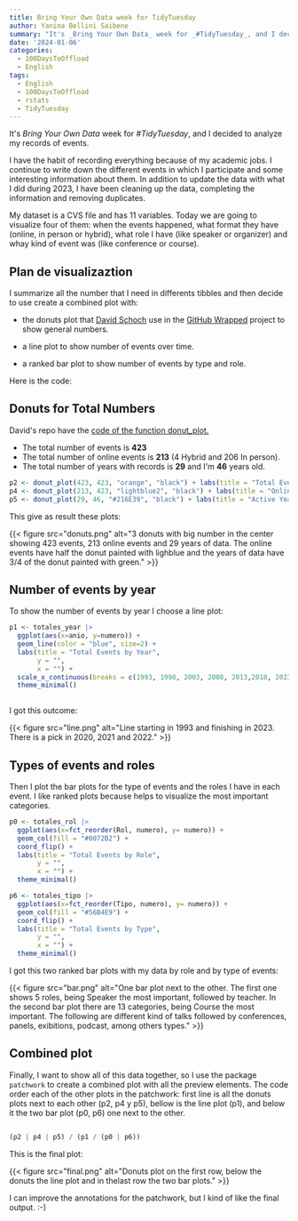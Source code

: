 ```yaml
---
title: Bring Your Own Data week for TidyTuesday
author: Yanina Bellini Saibene
summary: "It's _Bring Your Own Data_ week for _#TidyTuesday_, and I decided to analyze my records of events."
date: '2024-01-06'
categories:
  - 100DaysToOffload
  - English
tags:
  - English
  - 100DaysToOffload
  - rstats
  - TidyTuesday 
---
```


It's _Bring Your Own Data_ week for _#TidyTuesday_, and I decided to analyze my records of events. 

I have the habit of recording everything because of my academic jobs. I continue to write down the different events in which I participate and some interesting information about them.  In addition to update the data with what I did during 2023, I have been cleaning up the data, completing the information and removing duplicates.

My dataset is a CVS file and has 11 variables.  Today we are going to visualize four of them: when the events happened, what format they have (online, in person or hybrid), what role I have (like speaker or organizer) and whay kind of event was (like conference or course).

## Plan de visualizaztion 

I summarize all the number that I need in differents tibbles and then decide to use create a combined plot with:

* the donuts plot that [David Schoch](https://www.mr.schochastics.net) use in the [GitHub Wrapped](https://github.com/schochastics/github_wrapped) project to show general numbers.

* a line plot to show number of events over time.

* a ranked bar plot to show number of events by type and role.

Here is the code:

## Donuts for Total Numbers

David's repo have the [code of the function donut_plot.](https://github.com/schochastics/github_wrapped/blob/main/helper.R)

- The total number of events is **423**
- The total number of online events is **213** (4 Hybrid and 206 In person).
- The total number of years with records is **29** and I'm **46** years old.

``` r
p2 <- donut_plot(423, 423, "orange", "black") + labs(title = "Total Events")
p4 <- donut_plot(213, 423, "lightblue2", "black") + labs(title = "Online Events")
p5 <- donut_plot(29, 46, "#216E39", "black") + labs(title = "Active Years")
```
This give as result these plots:

{{< figure src="donuts.png" alt="3 donuts with big number in the center showing 423 events, 213 online events and 29 years of data. The online events have half the donut painted with lighblue and the years of data have 3/4 of the donut painted with green." >}}

## Number of events by year 

To show the number of events by year I choose a line plot:

``` r
p1 <- totales_year |>
  ggplot(aes(x=anio, y=numero)) +
  geom_line(color = "blue", size=2) +
  labs(title = "Total Events by Year",
       y = "",
       x = "") +
  scale_x_continuous(breaks = c(1993, 1998, 2003, 2008, 2013,2018, 2023)) +
  theme_minimal() 
  
```

I got this outcome:

{{< figure src="line.png" alt="Line starting in 1993 and finishing in 2023. There is a pick in 2020, 2021 and 2022." >}}

## Types of events and roles

Then I plot the bar plots for the type of events and the roles I have in each event.  I like ranked plots because helps to visualize the most important categories. 

``` r
p0 <- totales_rol |>
  ggplot(aes(x=fct_reorder(Rol, numero), y= numero)) +
  geom_col(fill = "#0072B2") +
  coord_flip() +
  labs(title = "Total Events by Role",
       y = "",
       x = "") +
  theme_minimal()

p6 <- totales_tipo |>
  ggplot(aes(x=fct_reorder(Tipo, numero), y= numero)) +
  geom_col(fill = "#56B4E9") +
  coord_flip() +
  labs(title = "Total Events by Type",
       y = "",
       x = "") +
  theme_minimal()

```

I got this two ranked bar plots with my data by role and by type of events:

{{< figure src="bar.png" alt="One bar plot next to the other. The first one shows 5 roles, being Speaker the most important, followed by teacher.  In the second bar plot there are 13 categories, being Course the most important.  The following are different kind of talks followed by conferences, panels, exibitions, podcast, among others types." >}}

## Combined plot

Finally, I want to show all of this data together, so I use the package `patchwork` to create a combined plot with all the preview elements.  The code order each of the other plots in the patchwork: first line is all the donuts plots next to each other (p2, p4 y p5), bellow is the line plot (p1), and below it the two bar plot (p0, p6) one next to the other. 

``` r

(p2 | p4 | p5) / (p1 / (p0 | p6))

```

This is the final plot:

{{< figure src="final.png" alt="Donuts plot on the first row, below the donuts the line plot and in thelast row the two bar plots." >}}


I can improve the annotations for the patchwork, but I kind of like the final output. :-) 